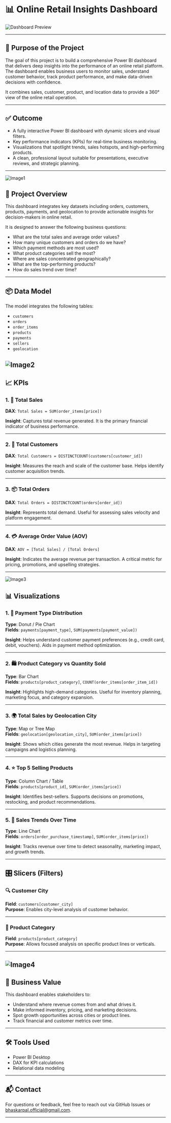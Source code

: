 # 📊 Online Retail Insights Dashboard

![Dashboard Preview](https://github.com/bhaskarpal1707/Online-Retail-Insights-Dashboard/blob/main/Dashboard%20Preview.png)

---

## 🎯 Purpose of the Project

The goal of this project is to build a comprehensive Power BI dashboard that delivers deep insights into the performance of an online retail platform. The dashboard enables business users to monitor sales, understand customer behavior, track product performance, and make data-driven decisions with confidence.

It combines sales, customer, product, and location data to provide a 360° view of the online retail operation.

---

## ✅ Outcome

- A fully interactive Power BI dashboard with dynamic slicers and visual filters.
- Key performance indicators (KPIs) for real-time business monitoring.
- Visualizations that spotlight trends, sales hotspots, and high-performing products.
- A clean, professional layout suitable for presentations, executive reviews, and strategic planning.

---
![Image1](https://github.com/bhaskarpal1707/Online-Retail-Insights-Dashboard/blob/main/Dashboard%20Preview.png)

## 🚀 Project Overview

This dashboard integrates key datasets including orders, customers, products, payments, and geolocation to provide actionable insights for decision-makers in online retail.

It is designed to answer the following business questions:

- What are the total sales and average order values?
- How many unique customers and orders do we have?
- Which payment methods are most used?
- What product categories sell the most?
- Where are sales concentrated geographically?
- What are the top-performing products?
- How do sales trend over time?

---

## 📦 Data Model

The model integrates the following tables:

- `customers`
- `orders`
- `order_items`
- `products`
- `payments`
- `sellers`
- `geolocation`

![Image2](https://github.com/bhaskarpal1707/Online-Retail-Insights-Dashboard/blob/main/Image2.jpg)
---

## 📈 KPIs

### 1. 🛒 Total Sales
**DAX**: `Total Sales = SUM(order_items[price])`

**Insight**: Captures total revenue generated. It is the primary financial indicator of business performance.

---

### 2. 👥 Total Customers
**DAX**: `Total Customers = DISTINCTCOUNT(customers[customer_id])`

**Insight**: Measures the reach and scale of the customer base. Helps identify customer acquisition trends.

---

### 3. 📦 Total Orders
**DAX**: `Total Orders = DISTINCTCOUNT(orders[order_id])`

**Insight**: Represents total demand. Useful for assessing sales velocity and platform engagement.

---

### 4. 💳 Average Order Value (AOV)
**DAX**: `AOV = [Total Sales] / [Total Orders]`

**Insight**: Indicates the average revenue per transaction. A critical metric for pricing, promotions, and upselling strategies.

---
![Image3](https://github.com/bhaskarpal1707/Online-Retail-Insights-Dashboard/blob/main/Image3.jpg)
## 📊 Visualizations

### 1. 🧾 Payment Type Distribution
**Type**: Donut / Pie Chart  
**Fields**: `payments[payment_type]`, `SUM(payments[payment_value])`

**Insight**: Helps understand customer payment preferences (e.g., credit card, debit, vouchers). Aids in payment method optimization.

---

### 2. 🛍️ Product Category vs Quantity Sold
**Type**: Bar Chart  
**Fields**: `products[product_category]`, `COUNT(order_items[order_item_id])`

**Insight**: Highlights high-demand categories. Useful for inventory planning, marketing focus, and category expansion.

---

### 3. 🌍 Total Sales by Geolocation City
**Type**: Map or Tree Map  
**Fields**: `geolocation[geolocation_city]`, `SUM(order_items[price])`

**Insight**: Shows which cities generate the most revenue. Helps in targeting campaigns and logistics planning.

---

### 4. ⭐ Top 5 Selling Products
**Type**: Column Chart / Table  
**Fields**: `products[product_id]`, `SUM(order_items[price])`

**Insight**: Identifies best-sellers. Supports decisions on promotions, restocking, and product recommendations.

---

### 5. 📆 Sales Trends Over Time
**Type**: Line Chart  
**Fields**: `orders[order_purchase_timestamp]`, `SUM(order_items[price])`

**Insight**: Tracks revenue over time to detect seasonality, marketing impact, and growth trends.

---

## 🎛️ Slicers (Filters)

### 🔍 Customer City
**Field**: `customers[customer_city]`  
**Purpose**: Enables city-level analysis of customer behavior.

---

### 📂 Product Category
**Field**: `products[product_category]`  
**Purpose**: Allows focused analysis on specific product lines or verticals.

---

![Image4](https://github.com/bhaskarpal1707/Online-Retail-Insights-Dashboard/blob/main/Image4.jpg)
---

## 📌 Business Value

This dashboard enables stakeholders to:

- Understand where revenue comes from and what drives it.
- Make informed inventory, pricing, and marketing decisions.
- Spot growth opportunities across cities or product lines.
- Track financial and customer metrics over time.

---

## 🛠️ Tools Used

- Power BI Desktop
- DAX for KPI calculations
- Relational data modeling

---

## 📬 Contact

For questions or feedback, feel free to reach out via GitHub Issues or bhaskarpal.official@gmail.com.

---
